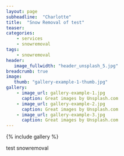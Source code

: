 ```yaml
---
layout: page
subheadline:  "Charlotte"
title:  "Snow Removal of test"
teaser:
categories:
    - services
    - snowremoval
tags:
    - snowremoval
header:
   image_fullwidth: "header_unsplash_5.jpg"
breadcrumb: true
image:
   thumb: "gallery-example-1-thumb.jpg"
gallery:
    - image_url: gallery-example-1.jpg
      caption: Great images by Unsplash.com
    - image_url: gallery-example-2.jpg
      caption: Great images by Unsplash.com
    - image_url: gallery-example-3.jpg
      caption: Great images by Unsplash.com
---
```


{% include gallery %}

test snowremoval

